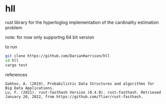 # hll
 rust library for the hyperloglog implementation of the cardinality estimation problem

 note: for now only supportng 64 bit version

to run
```bash
git clone https://github.com/DarianHarrison/hll
cd hll
cargo test
```

references
```
Gakhov, A. (2019). Probabilistic Data Structures and algorithms for Big Data Applications.
Lu, F. (2021). rust-fasthash Version (0.4.0). rust-fasthash. Retrieved January 20, 2022, from https://github.com/flier/rust-fasthash. 
```
